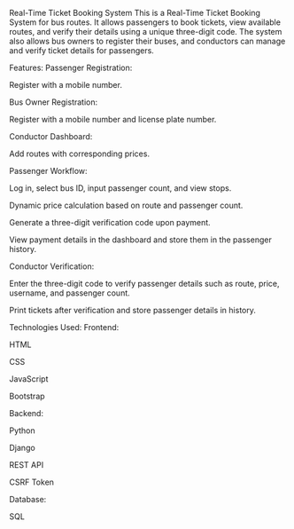 Real-Time Ticket Booking System
This is a Real-Time Ticket Booking System for bus routes. It allows passengers to book tickets, view available routes, and verify their details using a unique three-digit code. The system also allows bus owners to register their buses, and conductors can manage and verify ticket details for passengers.

Features:
Passenger Registration:

Register with a mobile number.

Bus Owner Registration:

Register with a mobile number and license plate number.

Conductor Dashboard:

Add routes with corresponding prices.

Passenger Workflow:

Log in, select bus ID, input passenger count, and view stops.

Dynamic price calculation based on route and passenger count.

Generate a three-digit verification code upon payment.

View payment details in the dashboard and store them in the passenger history.

Conductor Verification:

Enter the three-digit code to verify passenger details such as route, price, username, and passenger count.

Print tickets after verification and store passenger details in history.

Technologies Used:
Frontend:

HTML

CSS

JavaScript

Bootstrap

Backend:

Python

Django

REST API

CSRF Token

Database:

SQL
